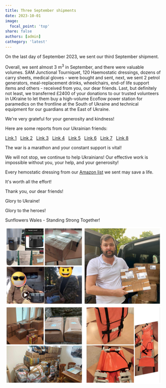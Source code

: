 ```yaml
---
title: Three September shipments
date: 2023-10-01
image:
  focal_point: 'top'
share: false
authors: [admin]
cathegory: 'latest'
---
```


On the last day of September 2023, we sent our third September shipment.

<!--more-->

Overall, we sent almost  3 m<sup>3</sup> in September, and there were valuable volumes. SAM Junctional Tourniquet, 120 Haemostatic dressings, dozens of carry sheets, medical gloves - were bought and sent, next, we sent 2 petrol generators, meal-replacement drinks, wheelchairs, end-of life support items and others - received from you, our dear friends. Last, but definitely not least, 
we transferred £2400 of your donations to our trusted volunteers in UKraine to let them buy a high-volume Ecoflow power station for paramedics on the frontline at the South of Ukraine and technical equipment for our guardians at the East of Ukraine.

We're very grateful for your generosity and kindness!

Here are some reports from our Ukrainian friends:

<a href="https://www.facebook.com/pavlo.fedaka/posts/pfbid0Vw8iBgLbte6J7Ee5omn2FxXFAN3ndAjP72NFqBsm4z8rfFNoyru2cGr22eGPKC9Kl" target="_blank">Link 1</a>&nbsp;&nbsp;
<a href="https://www.facebook.com/luda.barsyk/posts/pfbid0F9wgYwRZ7pQMDkYRV9SbGVRuwpzZAB4BtevnSCUhoun2eVWmtrAUtBZ2yfvRzgTzl" target="_blank">Link 2</a>&nbsp;&nbsp;
<a href="https://www.facebook.com/luda.barsyk/posts/pfbid08jRmoe2JT1tbjS8NxQ6PKXf436hR29P72Z7quQ79RbzmTagtKTTXvTE1VvK7Mv4Sl" target="_blank">Link 3</a>&nbsp;&nbsp;
<a href="https://www.facebook.com/luda.barsyk/posts/pfbid02rE69mNaVf2Djvp8MKBQkRC4DkC7zJYSuoUev52mQ4dChon3dGSQmdujWSv8Qp5m4l" target="_blank">Link 4</a>&nbsp;&nbsp;
<a href="https://www.facebook.com/luda.barsyk/posts/pfbid0jkJJST5GQeU6YrNvAA1vBz1F3LHVUWYPCbqDHqCFsYgV1ZqxL8XcsKPZPf6RZ5aQl" target="_blank">Link 5</a>&nbsp;&nbsp;
<a href="https://www.facebook.com/luda.barsyk/posts/pfbid0rZrhXH5s88BYzM4oNRvyxzohjnBbxFPovHPyVPE3Ar9Ckk3HW5UJP9M7sTtX5dsul" target="_blank">Link 6</a>&nbsp;&nbsp;
<a href="https://www.facebook.com/oleksandr.korkoil/posts/pfbid02kgFJe7NfkaRkMtPiy2g71gdF8iGQdG7SiDmBmRsPQcn4yovftNkhBHuB4Tr3Xi26l" target="_blank">Link 7</a>&nbsp;&nbsp;
<a href="https://www.facebook.com/luda.barsyk/posts/pfbid02oum8MKtobxg8kUna7PdDyUocvQx7KKhKkhtxH6LyJ8SRmtKh3PFqGHw861YeH4gDl" target="_blank">Link 8</a>

The war is a marathon and your constant support is vital!

We will not stop, we continue to help Ukrainians! Our effective work is impossible without you, your help, and your generosity! 

Every hemostatic dressing from our <a href="https://amzn.to/3DeSWrn" target="_blank">Amazon list</a> we sent may save a life. 

It's worth all the effort!

Thank you, our dear friends!

Glory to Ukraine!

Glory to the heroes!

Sunflowers Wales - Standing Strong Together!


<div style="margin-top: 0;"><img src="sept-1.jpg" alt="sept-Shipment1" width="50%" style="display: inline; margin-top: 0;"/><img src="sept-2.jpg" alt="sept-Shipment2" width="50%" style="display: inline; margin-top: 0;"/></div> 

<div style="margin-top: 0;"><img src="sept-3.jpg" alt="sept-Shipment3" width="50%" style="display: inline; margin-top: 0;"/><img src="sept-4.jpg" alt="sept-Shipment4" width="50%" style="display: inline; margin-top: 0;"/></div> 


